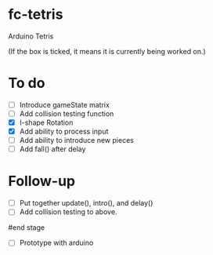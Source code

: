 # fc-tetris
Arduino Tetris

(If the box is ticked, it means it is currently being worked on.)
# To do
- [ ] Introduce gameState matrix
- [ ] Add collision testing function
- [X] I-shape Rotation
- [x] Add ability to process input
- [ ] Add ability to introduce new pieces
- [ ] Add fall() after delay

# Follow-up
- [ ] Put together update(), intro(), and delay()
- [ ] Add collision testing to above.

#end stage
- [ ] Prototype with arduino
